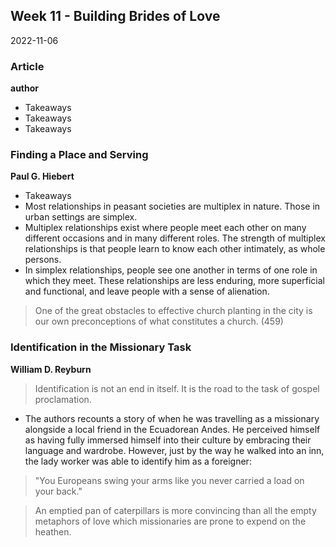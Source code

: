 ## Week 11 - Building Brides of Love
2022-11-06

### Article
**author**
- Takeaways
- Takeaways
- Takeaways

### Finding a Place and Serving
**Paul G. Hiebert**
- Takeaways
- Most relationships in peasant societies are multiplex in nature. Those in urban settings are simplex.
- Multiplex relationships exist where people meet each other on many different occasions and in many different roles. The strength of multiplex relationships is that people learn to know each other intimately, as whole persons.
- In simplex relationships, people see one another in terms of one role in which they meet. These relationships are less enduring, more superficial and functional, and leave people with a sense of alienation.

>One of the great obstacles to effective church planting in the city is our own preconceptions of what constitutes a church. (459)

### Identification in the Missionary Task
**William D. Reyburn**

>Identification is not an end in itself. It is the road to the task of gospel proclamation. 

- The authors recounts a story of when he was travelling as a missionary alongside a local friend in the Ecuadorean Andes. He perceived himself as having fully immersed himself into their culture by embracing their language and wardrobe. However, just by the way he walked into an inn, the lady worker was able to identify him as a foreigner:
>"You Europeans swing your arms like you never carried a load on your back."

>An emptied pan of caterpillars is more convincing than all the empty metaphors of love which missionaries are prone to expend on the heathen.


